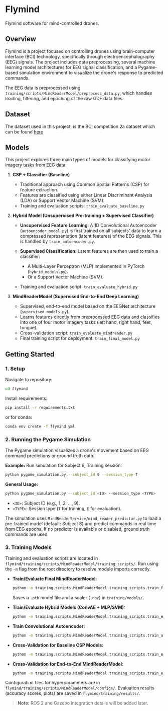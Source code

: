 # Flymind

Flymind software for mind-controlled drones.

## Overview

Flymind is a project focused on controlling drones using brain-computer interface (BCI) technology, specifically through electroencephalography (EEG) signals. The project includes data preprocessing, several machine learning model architectures for EEG signal classification, and a Pygame-based simulation environment to visualize the drone's response to predicted commands.

The EEG data is preprocessed using `training/scripts/MindReaderModel/preprocess_data.py`, which handles loading, filtering, and epoching of the raw GDF data files.

## Dataset

The dataset used in this project, is the BCI competition 2a dataset which can be found [here](https://bbci.de/competition/iv/download/)

## Models

This project explores three main types of models for classifying motor imagery tasks from EEG data:

1. **CSP + Classifier (Baseline)**

   - Traditional approach using Common Spatial Patterns (CSP) for feature extraction.
   - Features are classified using either Linear Discriminant Analysis (LDA) or Support Vector Machine (SVM).
   - Training and evaluation scripts: `train_evaluate_baseline.py`

2. **Hybrid Model (Unsupervised Pre-training + Supervised Classifier)**

   - **Unsupervised Feature Learning**: A 1D Convolutional Autoencoder (`autoencoder_model.py`) is first trained on all subjects' data to learn a compressed representation (latent features) of the EEG signals. This is handled by `train_autoencoder.py`.
   - **Supervised Classification**: Latent features are then used to train a classifier:

     - A Multi-Layer Perceptron (MLP) implemented in PyTorch (`hybrid_models.py`).
     - Or a Support Vector Machine (SVM).

   - Training and evaluation script: `train_evaluate_hybrid.py`

3. **MindReaderModel (Supervised End-to-End Deep Learning)**

   - Supervised, end-to-end model based on the EEGNet architecture (`supervised_models.py`).
   - Learns features directly from preprocessed EEG data and classifies into one of four motor imagery tasks (left hand, right hand, feet, tongue).
   - Cross-validation script: `train_evaluate_mindreader.py`
   - Final training script for deployment: `train_final_model.py`

## Getting Started

### 1. Setup

Navigate to repository:

```bash
cd flymind
```

Install requirements:

```bash
pip install -r requirements.txt
```

or for conda:

```bash
conda env create -f flymind.yml
```

### 2. Running the Pygame Simulation

The Pygame simulation visualizes a drone's movement based on EEG command predictions or ground truth data.

**Example:** Run simulation for Subject 9, Training session:

```bash
python pygame_simulation.py --subject_id 9 --session_type T
```

**General Usage:**

```bash
python pygame_simulation.py --subject_id <ID> --session_type <TYPE>

```

- `<ID>`: Subject ID (e.g., 1, 2, ..., 9).
- `<TYPE>`: Session type (`T` for training, `E` for evaluation).

The simulation uses `MindReaderService/mind_reader_predictor.py` to load a pre-trained model (default: Subject 8) and predict commands in real time from EEG epochs. If no predictor is available or disabled, ground truth commands are used.

### 3. Training Models

Training and evaluation scripts are located in `flymind/training/scripts/MindReaderModel/training_scripts/`. Run using the `-m` flag from the root directory to resolve module imports correctly.

- **Train/Evaluate Final MindReaderModel:**

  ```bash
  python -m training.scripts.MindReaderModel.training_scripts.train_final_model
  ```

  Saves a `.pth` model file and a scaler (`.npz`) in `training/models/`.

- **Train/Evaluate Hybrid Models (ConvAE + MLP/SVM):**

  ```bash
  python -m training.scripts.MindReaderModel.training_scripts.train_evaluate_hybrid
  ```

- **Train Convolutional Autoencoder:**

  ```bash
  python -m training.scripts.MindReaderModel.training_scripts.train_autoencoder
  ```

- **Cross-Validation for Baseline CSP Models:**

  ```bash
  python -m training.scripts.MindReaderModel.training_scripts.train_evaluate_baseline
  ```

- **Cross-Validation for End-to-End MindReaderModel:**

  ```bash
  python -m training.scripts.MindReaderModel.training_scripts.train_evaluate_mindreader
  ```

Configuration files for hyperparameters are in `flymind/training/scripts/MindReaderModel/configs/`. Evaluation results (accuracy scores, plots) are saved in `flymind/training/results/`.

> **Note:** ROS 2 and Gazebo integration details will be added later.
